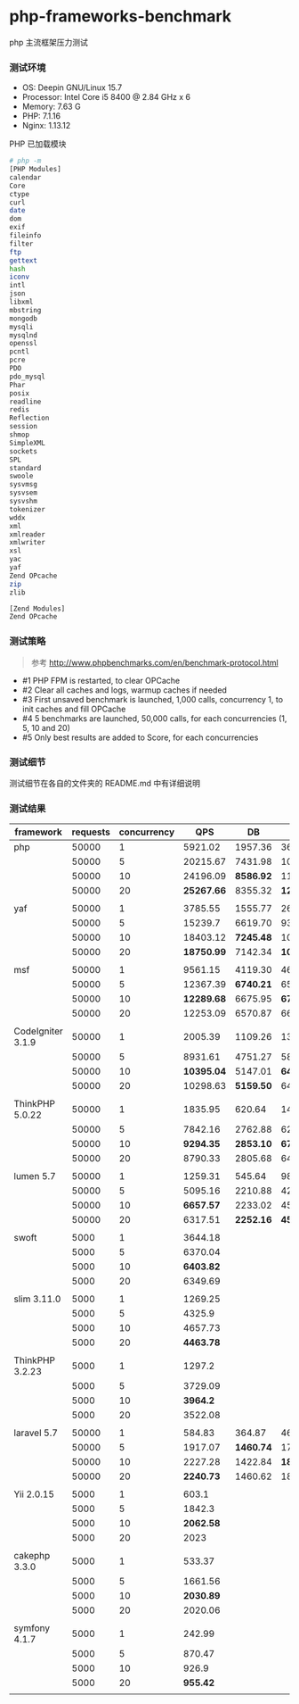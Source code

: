 # php-frameworks-benchmark

php 主流框架压力测试

### 测试环境

- OS: Deepin GNU/Linux 15.7
- Processor: Intel Core i5 8400 @ 2.84 GHz x 6 
- Memory: 7.63 G
- PHP: 7.1.16
- Nginx: 1.13.12

PHP 已加载模块

```bash
# php -m
[PHP Modules]
calendar
Core
ctype
curl
date
dom
exif
fileinfo
filter
ftp
gettext
hash
iconv
intl
json
libxml
mbstring
mongodb
mysqli
mysqlnd
openssl
pcntl
pcre
PDO
pdo_mysql
Phar
posix
readline
redis
Reflection
session
shmop
SimpleXML
sockets
SPL
standard
swoole
sysvmsg
sysvsem
sysvshm
tokenizer
wddx
xml
xmlreader
xmlwriter
xsl
yac
yaf
Zend OPcache
zip
zlib

[Zend Modules]
Zend OPcache
```

### 测试策略

> 参考 http://www.phpbenchmarks.com/en/benchmark-protocol.html

- #1 PHP FPM is restarted, to clear OPCache 
- #2 Clear all caches and logs, warmup caches if needed 
- #3 First unsaved benchmark is launched, 1,000 calls, concurrency 1, to init caches and fill OPCache 
- #4 5 benchmarks are launched, 50,000 calls, for each concurrencies (1, 5, 10 and 20) 
- #5 Only best results are added to Score, for each concurrencies

### 测试细节

测试细节在各自的文件夹的 README.md 中有详细说明

### 测试结果

| framework         | requests | concurrency | QPS          | DB          | Redis        |
| ----------------- | -------- | ----------- | ------------ | ----------- | ------------ |
| php               | 50000    | 1           | 5921.02      | 1957.36     | 3609.36      |
|                   | 50000    | 5           | 20215.67     | 7431.98     | 10015.64     |
|                   | 50000    | 10          | 24196.09     | **8586.92** | 11048.46     |
|                   | 50000    | 20          | **25267.66** | 8355.32     | **12246.58** |
|                   |          |             |              |             |              |
| yaf               | 50000    | 1           | 3785.55      | 1555.77     | 2617.86      |
|                   | 50000    | 5           | 15239.7      | 6619.70     | 9324.99      |
|                   | 50000    | 10          | 18403.12     | **7245.48** | 10139.61     |
|                   | 50000    | 20          | **18750.99** | 7142.34     | **10386.87** |
|                   |          |             |              |             |              |
| msf               | 50000    | 1           | 9561.15      | 4119.30     | 4673.80      |
|                   | 50000    | 5           | 12367.39     | **6740.21** | 6587.60      |
|                   | 50000    | 10          | **12289.68** | 6675.95     | **6712.17**  |
|                   | 50000    | 20          | 12253.09     | 6570.87     | 6619.07      |
|                   |          |             |              |             |              |
| CodeIgniter 3.1.9 | 50000    | 1           | 2005.39      | 1109.26     | 1392.06      |
|                   | 50000    | 5           | 8931.61      | 4751.27     | 5879.34      |
|                   | 50000    | 10          | **10395.04** | 5147.01     | **6423.77**  |
|                   | 50000    | 20          | 10298.63     | **5159.50** | 6419.86      |
|                   |          |             |              |             |              |
| ThinkPHP 5.0.22   | 50000    | 1           | 1835.95      | 620.64      | 1440.22      |
|                   | 50000    | 5           | 7842.16      | 2762.88     | 6218.83      |
|                   | 50000    | 10          | **9294.35**  | **2853.10** | **6734.60**  |
|                   | 50000    | 20          | 8790.33      | 2805.68     | 6484.24      |
|                   |          |             |              |             |              |
| lumen 5.7         | 50000    | 1           | 1259.31      | 545.64      | 987.62       |
|                   | 50000    | 5           | 5095.16      | 2210.88     | 4273.42      |
|                   | 50000    | 10          | **6657.57**  | 2233.02     | 4508.09      |
|                   | 50000    | 20          | 6317.51      | **2252.16** | **4526.78**  |
|                   |          |             |              |             |              |
| swoft             | 5000     | 1           | 3644.18      |             |              |
|                   | 5000     | 5           | 6370.04      |             |              |
|                   | 5000     | 10          | **6403.82**  |             |              |
|                   | 5000     | 20          | 6349.69      |             |              |
|                   |          |             |              |             |              |
| slim 3.11.0       | 5000     | 1           | 1269.25      |             |              |
|                   | 5000     | 5           | 4325.9       |             |              |
|                   | 5000     | 10          | 4657.73      |             |              |
|                   | 5000     | 20          | **4463.78**  |             |              |
|                   |          |             |              |             |              |
| ThinkPHP 3.2.23   | 5000     | 1           | 1297.2       |             |              |
|                   | 5000     | 5           | 3729.09      |             |              |
|                   | 5000     | 10          | **3964.2**   |             |              |
|                   | 5000     | 20          | 3522.08      |             |              |
|                   |          |             |              |             |              |
| laravel 5.7       | 50000    | 1           | 584.83       | 364.87      | 468.58       |
|                   | 50000    | 5           | 1917.07      | **1460.74** | 1749.82      |
|                   | 50000    | 10          | 2227.28      | 1422.84     | **1850.04**  |
|                   | 50000    | 20          | **2240.73**  | 1460.62     | 1810.01      |
|                   |          |             |              |             |              |
| Yii 2.0.15        | 5000     | 1           | 603.1        |             |              |
|                   | 5000     | 5           | 1842.3       |             |              |
|                   | 5000     | 10          | **2062.58**  |             |              |
|                   | 5000     | 20          | 2023         |             |              |
|                   |          |             |              |             |              |
| cakephp 3.3.0     | 5000     | 1           | 533.37       |             |              |
|                   | 5000     | 5           | 1661.56      |             |              |
|                   | 5000     | 10          | **2030.89**  |             |              |
|                   | 5000     | 20          | 2020.06      |             |              |
|                   |          |             |              |             |              |
| symfony 4.1.7     | 5000     | 1           | 242.99       |             |              |
|                   | 5000     | 5           | 870.47       |             |              |
|                   | 5000     | 10          | 926.9        |             |              |
|                   | 5000     | 20          | **955.42**   |             |              |
|                   |          |             |              |             |              |
